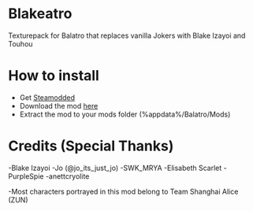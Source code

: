 # Blakeatro
Texturepack for Balatro that replaces vanilla Jokers with Blake Izayoi and Touhou

# How to install
- Get [Steamodded](https://github.com/Steamopollys/Steamodded)
- Download the mod [here](https://github.com/RayitoMSF/Blakeatro/releases)
- Extract the mod to your mods folder (%appdata%/Balatro/Mods)

# Credits (Special Thanks)
-Blake Izayoi
-Jo (@jo_its_just_jo)
-SWK_MRYA
-Elisabeth Scarlet
-PurpleSpie
-anettcryolite

-Most characters portrayed in this mod belong to Team Shanghai Alice (ZUN)
